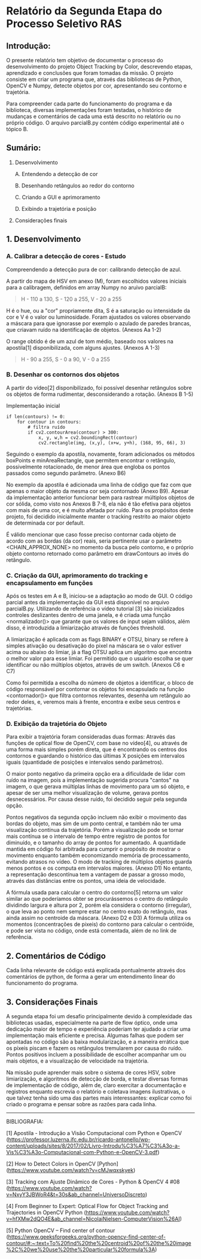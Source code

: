 # Relatório da Segunda Etapa do Processo Seletivo RAS

## Introdução:

O presente relatório tem objetivo de documentar o processo do desenvolvimento do projeto Object Tracking by Color, descrevendo etapas, aprendizado e conclusões que foram tomadas da missão. O projeto consiste em criar um programa que, através das bibliotecas de Python, OpenCV e Numpy, detecte objetos por cor, apresentando seu contorno e trajetória.

Para compreender cada parte do funcionamento do programa e da biblioteca, diversas implementações foram testadas, o histórico de mudanças e comentários de cada uma está descrito no relatório ou no próprio código. O arquivo parcialB.py contém código experimental até o tópico B.

## Sumário:
1. Desenvolvimento

    A. Entendendo a detecção de cor
    
    B. Desenhando retângulos ao redor do contorno
    
    C. Criando a GUI e aprimoramento
    
    D. Exibindo a trajetória e posição
    
3. Considerações finais

## 1. Desenvolvimento
### A. Calibrar a detecção de cores - Estudo

Compreendendo a detecção pura de cor: calibrando detecção de azul.

A partir do mapa de HSV em anexo (M), foram escolhidos valores iniciais para a calibragem, definidos em array Numpy no aruivo parcialB: 

> H - 110 a 130, S - 120 a 255, V - 20 a 255

H é o hue, ou a "cor" propriamente dita, S é a saturação ou intensidade da cor e V é o valor ou luminosidade.
Foram ajustados os valores observando a máscara para que ignorasse por exemplo o azulado de paredes brancas, que criavam ruído na identificação de objetos. (Anexos Aa 1-2)

O range obtido é de um azul de tom médio, baseado nos valores na apostila[1] disponibilizada, com alguns ajustes. (Anexos A 1-3) 
> H - 90 a 255, S - 0 a 90, V - 0 a 255

### B. Desenhar os contornos dos objetos

A partir do vídeo[2] disponibilizado, foi possível desenhar retângulos sobre os objetos de forma rudimentar, desconsiderando a rotação. (Anexos B 1-5)

Implementação inicial

```
if len(contours) != 0:
    for contour in contours:
        # filtra ruído
        if cv2.contourArea(contour) > 300:
            x, y, w,h = cv2.boundingRect(contour)
            cv2.rectangle(img, (x,y), (x+w, y+h), (168, 95, 66), 3)

```


Seguindo o exemplo da apostila, novamente, foram adicionados os métodos boxPoints e minAreaRectangle, que permitem encontrar o retângulo, possivelmente rotacionado, de menor área que engloba os pontos passados como segundo parâmetro. (Anexo B6)

No exemplo da apostila é adicionada uma linha de código que faz com que apenas o maior objeto da mesma cor seja contornado (Anexo B9). Apesar da  implementação anterior funcionar bem para rastrear múltiplos objetos de cor sólida, como visto nos Anexos B 7-8, ela não é tão efetiva para objetos com mais de uma cor, e é muito afetada por ruído. Para os propósitos deste projeto, foi decidido inicialmente manter o tracking restrito ao maior objeto de determinada cor por default.

É válido mencionar que caso fosse preciso contornar cada objeto de acordo com as bordas (da cor) reais, seria pertinente usar o parâmetro <CHAIN_APPROX_NONE> no momento da busca pelo contorno, e o próprio objeto contorno retornado como parâmetro em drawContours ao invés do retângulo. 


### C. Criação da GUI, aprimoramento do tracking e encapsulamento em funções

Após os testes em A e B, iniciou-se a adaptação ao modo de GUI. O código parcial antes da implementação da GUI está disponível no arquivo parcialB.py.
Utilizando de referência o vídeo tutorial [3] são inicializados controles deslizantes dentro de uma janela, e é criada uma função <normalizador()> que garante que os valores de input sejam válidos, além disso, é introduzida a limiarização através de funções threshold. 

A limiarização é aplicada com as flags BINARY e OTSU, binary se refere à simples ativação ou desativação do pixel na máscara se o valor estiver acima ou abaixo do limiar, já a flag OTSU aplica um algoritmo que encontra o melhor valor para esse limiar. 
Foi permitido que o usuário escolha se quer identificar ou não múltiplos objetos, através de um switch. (Anexos C6 e C7)

Como foi permitida a escolha do número de objetos a identificar, o bloco de código responsável por contornar os objetos foi encapsulado na função <contornador()> que filtra contornos relevantes, desenha um retângulo ao redor deles, e, veremos mais à frente, encontra e exibe seus centros e trajetórias.

### D. Exibição da trajetória do Objeto
Para exibir a trajetória foram consideradas duas formas:
Através das funções de optical flow de OpenCV, com base no vídeo[4], ou através de uma forma mais simples porém direta, que é encontrando os centros dos contornos e guardando o histórico das últimas X posições em intervalos iguais (quantidade de posições e intervalos sendo parâmetros).

O maior ponto negativo da primeira opção era a dificuldade de lidar com ruído na imagem, pois a implementação sugerida procura "cantos" na imagem, o que gerava múltiplas linhas de movimento para um só objeto, e apesar de ser uma melhor visualização de volume, gerava pontos desnecessários. Por causa desse ruído, foi decidido seguir pela segunda opção.

Pontos negativos da segunda opção incluem não exibir o movimento das bordas do objeto, mas sim de um ponto central, e também não ter uma visualização contínua da trajetória. Porém a visualização pode se tornar mais contínua se o intervalo de tempo entre registro de pontos for diminuído, e o tamanho do array de pontos for aumentado. A quantidade mantida em código foi arbitrada para cumprir o propósito de mostrar o movimento enquanto também economizando memória de processamento, evitando atrasos no vídeo. O modo de tracking de múltiplos objetos guarda menos pontos e os computa em intervalos maiores. (Anexo D1)
No entanto, a representação descontínua tem a vantagem de passar a grosso modo, através das distâncias entre os pontos, uma ideia de velocidade.

A fórmula usada para calcular o centro do contorno[5] retorna um valor similar ao que poderíamos obter se procurássemos o centro do retângulo dividindo largura e altura por 2, porém ela considera o contorno (irregular), o que leva ao ponto nem sempre estar no centro exato do retângulo, mas ainda assim no centroide da máscara. (Anexo D2 e D3) A fórmula utiliza os momentos (concentrações de pixeis) do contorno para calcular o centróide, e pode ser vista no código, onde está comentada, além de no link de referência. 

## 2. Comentários de Código

Cada linha relevante de código está explicada pontualmente através dos comentários de python, de forma a gerar um entendimento linear do funcionamento do programa.

## 3. Considerações Finais

A segunda etapa foi um desafio principalmente devido à complexidade das bibliotecas usadas, especialmente na parte de flow óptico, onde uma dedicação maior de tempo e experiência poderiam ter ajudado a criar uma implementação mais eficiente e precisa. 
Algumas falhas que podem ser apontadas no código são a baixa modularização, e a maneira errática que os píxeis piscam e fazem os retângulos tremularem por causa do ruído. 
Pontos positivos incluem a possibilidade de escolher acompanhar um ou mais objetos, e a visualização de velocidade na trajetória.

Na missão pude aprender mais sobre o sistema de cores HSV, sobre limiarização, e algoritmos de detecção de borda, e testar diversas formas de implementação de código, além de, claro exercitar a documentação e registros enquanto escrevia o relatório e coletava imagens ilustrativas, o que talvez tenha sido uma das partes mais interessantes: explicar como foi criado o programa e pensar sobre as razões para cada linha.

--------
BIBLIOGRAFIA:

[1] Apostila - Introdução a Visão Computacional com Python e OpenCV (https://professor.luzerna.ifc.edu.br/ricardo-antonello/wp-content/uploads/sites/8/2017/02/Livro-Introdu%C3%A7%C3%A3o-a-Vis%C3%A3o-Computacional-com-Python-e-OpenCV-3.pdf)

[2] How to Detect Colors in OpenCV [Python] (https://www.youtube.com/watch?v=cMJwqxskyek)

[3] Tracking com Ajuste Dinâmico de Cores - Python & OpenCV 4 #08 (https://www.youtube.com/watch?v=NxyY3JBWoR4&t=30s&ab_channel=UniversoDiscreto)

[4] From Beginner to Expert: Optical Flow for Object Tracking and Trajectories in OpenCV Python (https://www.youtube.com/watch?v=hfXMw2dQO4E&ab_channel=NicolaiNielsen-ComputerVision%26AI)

[5] Python OpenCV – Find center of contour (https://www.geeksforgeeks.org/python-opencv-find-center-of-contour/#:~:text=To%20find%20the%20centroid%20of%20the%20image%2C%20we%20use%20the%20particular%20formula%3A)
